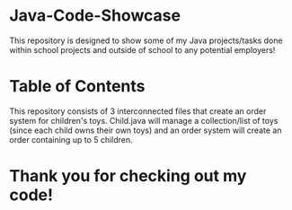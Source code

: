 # Java-Code-Showcase
This repository is designed to show some of my Java projects/tasks done within school projects and outside of school to any potential employers!

# Table of Contents
This repository consists of 3 interconnected files that create an order system for children's toys. Child.java will manage a collection/list of toys (since each child owns their own toys) and an order system will create an order containing up to 5 children.

# Thank you for checking out my code!

